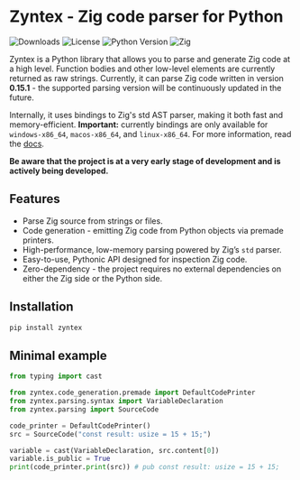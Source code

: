 # Zyntex - Zig code parser for Python
![Downloads](https://img.shields.io/pypi/dm/zyntex?style=flat-square&color=%234287f5)
![License](https://img.shields.io/github/license/xXenvy/zyntex?style=flat-square&color=%234287f5)
![Python Version](https://img.shields.io/pypi/pyversions/zyntex?style=flat-square&color=%234287f5)
![Zig](https://img.shields.io/badge/zig-v0.15.1-0074C1?style=flat-square&?logo=zig&logoColor=white&color=%234287f5)

Zyntex is a Python library that allows you to parse and generate Zig code at a high level.
Function bodies and other low-level elements are currently returned as raw strings.
Currently, it can parse Zig code written in version **0.15.1** - the
supported parsing version will be continuously updated in the future.

Internally, it uses bindings to Zig's std AST parser, making it both fast and memory-efficient.
**Important:** currently bindings are only available for `windows-x86_64`, `macos-x86_64`, and `linux-x86_64`.
For more information, read the [docs](https://zyntex.readthedocs.io/en/stable).

**Be aware that the project is at a very early stage of development
and is actively being developed.**

## Features
- Parse Zig source from strings or files.
- Code generation - emitting Zig code from Python objects via premade printers.
- High-performance, low-memory parsing powered by Zig’s `std` parser.
- Easy-to-use, Pythonic API designed for inspection Zig code.
- Zero-dependency - the project requires no external dependencies on either the Zig side or the Python side.

## Installation
```bash
pip install zyntex
```

## Minimal example
```python
from typing import cast

from zyntex.code_generation.premade import DefaultCodePrinter
from zyntex.parsing.syntax import VariableDeclaration
from zyntex.parsing import SourceCode

code_printer = DefaultCodePrinter()
src = SourceCode("const result: usize = 15 + 15;")

variable = cast(VariableDeclaration, src.content[0])
variable.is_public = True
print(code_printer.print(src)) # pub const result: usize = 15 + 15;
```

